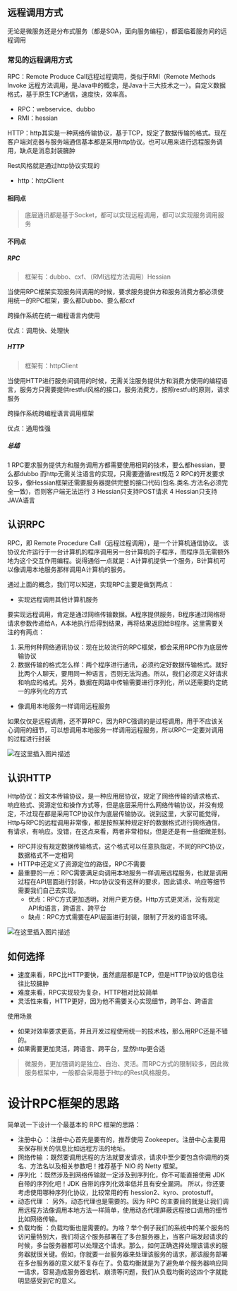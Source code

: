 ## 远程调用方式

无论是微服务还是分布式服务（都是SOA，面向服务编程），都面临着服务间的远程调用

### 常见的远程调用方式

RPC：Remote Produce Call远程过程调用，类似于RMI（Remote Methods Invoke 远程方法调用，是Java中的概念，是Java十三大技术之一）。自定义数据格式，基于原生TCP通信，速度快，效率高。

- RPC：webservice、dubbo
- RMI：hessian

HTTP：http其实是一种网络传输协议，基于TCP，规定了数据传输的格式。现在客户端浏览器与服务端通信基本都是采用http协议。也可以用来进行远程服务调用，缺点是消息封装臃肿

Rest风格就是通过http协议实现的

- http：httpClient

#### 相同点

> 底层通讯都是基于Socket，都可以实现远程调用，都可以实现服务调用服务

#### 不同点

##### RPC

> 框架有：dubbo、cxf、（RMI远程方法调用）Hessian

当使用RPC框架实现服务间调用的时候，要求服务提供方和服务消费方都必须使用统一的RPC框架，要么都Dubbo、要么都cxf

跨操作系统在统一编程语言内使用

优点：调用快、处理快

##### HTTP

> 框架有：httpClient

当使用HTTP进行服务间调用的时候，无需关注服务提供方和消费方使用的编程语言，服务方只需要提供restful风格的接口，服务消费方，按照restful的原则，请求服务

跨操作系统跨编程语言调用框架

优点：通用性强

##### 总结

1 RPC要求服务提供方和服务调用方都需要使用相同的技术，要么都hessian，要么都dubbo
而http无需关注语言的实现，只需要遵循rest规范
2 RPC的开发要求较多，像Hessian框架还需要服务器提供完整的接口代码(包名.类名.方法名必须完全一致)，否则客户端无法运行
3 Hessian只支持POST请求
4 Hessian只支持JAVA语言

## 认识RPC

RPC，即 Remote Procedure Call（远程过程调用），是一个计算机通信协议。 该协议允许运行于一台计算机的程序调用另一台计算机的子程序，而程序员无需额外地为这个交互作用编程。说得通俗一点就是：A计算机提供一个服务，B计算机可以像调用本地服务那样调用A计算机的服务。

通过上面的概念，我们可以知道，实现RPC主要是做到两点：

- 实现远程调用其他计算机服务

要实现远程调用，肯定是通过网络传输数据。A程序提供服务，B程序通过网络将请求参数传递给A，A本地执行后得到结果，再将结果返回给B程序。这里需要关注的有两点：

1. 采用何种网络通讯协议：现在比较流行的RPC框架，都会采用RPC作为底层传输协议
2. 数据传输的格式怎么样：两个程序进行通讯，必须约定好数据传输格式。就好比两个人聊天，要用同一种语言，否则无法沟通。所以，我们必须定义好请求和响应的格式。另外，数据在网路中传输需要进行序列化，所以还需要约定统一的序列化的方式

- 像调用本地服务一样调用远程服务

如果仅仅是远程调用，还不算RPC，因为RPC强调的是过程调用，用于不应该关心调用的细节，可以想调用本地服务一样调用远程服务，所以RPC一定要对调用的过程进行封装

![在这里插入图片描述](https://gitee.com/zhang-songyao/blog-images/raw/master/20210802222430.png)

## 认识HTTP

Http协议：超文本传输协议，是一种应用层协议，规定了网络传输的请求格式、响应格式、资源定位和操作方式等，但是底层采用什么网络传输协议，并没有规定，不过现在都是采用TCP协议作为底层传输协议。说到这里，大家可能觉得，Http与RPC的远程调用非常像，都是按照某种规定好的数据格式进行网络通信，有请求，有响应。没错，在这点来看，两者非常相似，但是还是有一些细微差别。

- RPC并没有规定数据传输格式，这个格式可以任意执指定，不同的RPC协议，数据格式不一定相同
- HTTP中还定义了资源定位的路径，RPC不需要
- 最重要的一点：RPC需要满足向调用本地服务一样调用远程服务，也就是调用过程在API层面进行封装，Http协议没有这样的要求，因此请求、响应等细节需要我们自己去实现。
  - 优点：RPC方式更加透明，对用户更方便。Http方式更灵活，没有规定API和语言，跨语言、跨平台
  - 缺点：RPC方式需要在API层面进行封装，限制了开发的语言环境。

![在这里插入图片描述](https://gitee.com/zhang-songyao/blog-images/raw/master/20210802230137.png)

## 如何选择

- 速度来看，RPC比HTTP要快，虽然底层都是TCP，但是HTTP协议的信息往往比较臃肿
- 难度来看，RPC实现较为复杂，HTTP相对比较简单
- 灵活性来看，HTTP更好，因为他不需要关心实现细节，跨平台、跨语言

使用场景

- 如果对效率要求更高，并且开发过程使用统一的技术栈，那么用RPC还是不错的。
- 如果需要更加灵活，跨语言、跨平台，显然http更合适

> 微服务，更加强调的是独立、自治、灵活。而RPC方式的限制较多，因此微服务框架中，一般都会采用基于Http的Rest风格服务。

# 设计RPC框架的思路

简单说一下设计一个最基本的 RPC 框架的思路：

- 注册中心 ：注册中心首先是要有的，推荐使用 Zookeeper。注册中心主要用来保存相关的信息比如远程方法的地址。
- 网络传输 ：既然要调用远程的方法就要发请求，请求中至少要包含你调用的类名、方法名以及相关参数吧！推荐基于 NIO 的 Netty 框架。
- 序列化 ：既然涉及到网络传输就一定涉及到序列化，你不可能直接使用 JDK 自带的序列化吧！JDK 自带的序列化效率低并且有安全漏洞。 所以，你还要考虑使用哪种序列化协议，比较常用的有 hession2、kyro、protostuff。
- 动态代理 ： 另外，动态代理也是需要的。因为 RPC 的主要目的就是让我们调用远程方法像调用本地方法一样简单，使用动态代理屏蔽远程接口调用的细节比如网络传输。
- 负载均衡 ：负载均衡也是需要的。为啥？举个例子我们的系统中的某个服务的访问量特别大，我们将这个服务部署在了多台服务器上，当客户端发起请求的时候，多台服务器都可以处理这个请求。那么，如何正确选择处理该请求的服务器就很关键。假如，你就要一台服务器来处理该服务的请求，那该服务部署在多台服务器的意义就不复存在了。负载均衡就是为了避免单个服务器响应同一请求，容易造成服务器宕机、崩溃等问题，我们从负载均衡的这四个字就能明显感受到它的意义。